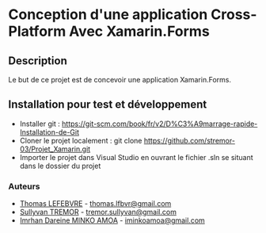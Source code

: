 # Conception d'une application Cross-Platform Avec Xamarin.Forms

## Description

Le but de ce projet est de concevoir une application Xamarin.Forms.

## Installation pour test et développement

- Installer git : https://git-scm.com/book/fr/v2/D%C3%A9marrage-rapide-Installation-de-Git
- Cloner le projet localement : git clone https://github.com/stremor-03/Projet_Xamarin.git
- Importer le projet dans Visual Studio en ouvrant le fichier .sln se situant dans le dossier du projet

### Auteurs

* [Thomas LEFEBVRE](https://github.com/code-thomasl) - <thomas.lfbvr@gmail.com>
* [Sullyvan TREMOR](https://github.com/stremor-03) - <tremor.sullyvan@gmail.com>
* [Imrhan Dareine MINKO AMOA](https://github.com/maiddima) - <iminkoamoa@gmail.com>
  
